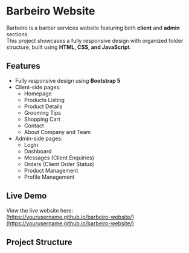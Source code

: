 # Barbeiro Website

Barbeiro is a barber services website featuring both **client** and **admin** sections.  
This project showcases a fully responsive design with organized folder structure, built using **HTML, CSS, and JavaScript**.

## Features

- Fully responsive design using **Bootstrap 5**  
- Client-side pages:
  - Homepage
  - Products Listing
  - Product Details
  - Grooming Tips
  - Shopping Cart
  - Contact
  - About Company and Team
- Admin-side pages:
  - Login
  - Dashboard
  - Messages (Client Enquiries)
  - Orders (Client Order Status)
  - Product Management
  - Profile Management

## Live Demo

View the live website here:  
[https://yourusername.github.io/barbeiro-website/](https://yourusername.github.io/barbeiro-website/)

## Project Structure

